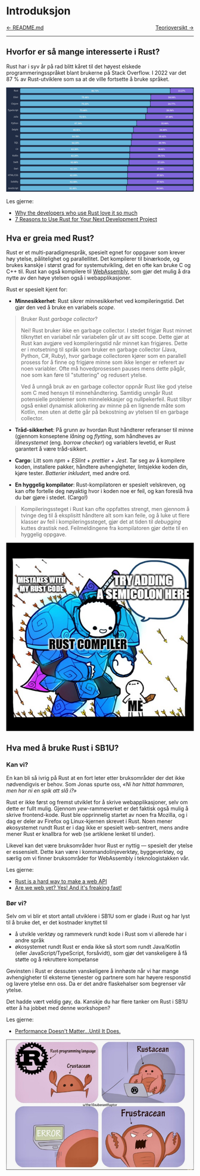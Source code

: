 # Introduksjon

<span style="justify-content: space-between; display: flex"><span>
    [← README.md](../README.md)
</span> <span>
    [Teorioversikt →](./teori.md)
</span></span>

___
 
## Hvorfor er så mange interesserte i Rust?
Rust har i syv år på rad blitt kåret til det høyest elskede programmeringsspråket blant brukerne på Stack Overflow.
I 2022 var det 87 % av Rust-utviklere som sa at de ville fortsette å bruke språket.

![](../images/stackoverflowsurvey.png)

Les gjerne:
* [Why the developers who use Rust love it so much](https://stackoverflow.blog/2020/06/05/why-the-developers-who-use-rust-love-it-so-much/)
* [7 Reasons to Use Rust for Your Next Development Project](https://geekflare.com/reasons-to-use-rust/)

## Hva er greia med Rust?
Rust er et multi-paradigmespråk, spesielt egnet for oppgaver som krever høy ytelse, pålitelighet og parallellitet. Det
kompilerer til binærkode, og brukes kanskje i størst grad for systemutvikling, det en ofte kan bruke C og C++ til. Rust
kan også kompilere til [WebAssembly](https://webassembly.org/), som gjør det mulig å dra nytte av den høye ytelsen også
i webapplikasjoner.

Rust er spesielt kjent for:

 * **Minnesikkerhet**: Rust sikrer minnesikkerhet ved kompileringstid. Det gjør den ved å bruke en variabels _scope_.

> Bruker Rust _garbage collector_?
> 
> Nei! Rust bruker ikke en garbage collector. I stedet frigjør Rust minnet tilknyttet en variabel når variabelen går ut
> av sitt scope. Dette gjør at Rust kan avgjøre ved kompileringstid når minnet kan frigjøres. Dette er i motsetning til
> språk som bruker en garbage collector (Java, Python, C#, Ruby), hvor garbage collectoren kjører som en parallell
> prosess for å finne og frigjøre minne som ikke lenger er referert av noen variabler. Ofte må hovedprosessen pauses
> mens dette pågår, noe som kan føre til "stuttering" og redusert ytelse.
>
> Ved å unngå bruk av en garbage collector oppnår Rust like god ytelse som C med hensyn til minnehåndtering. Samtidig
> unngår Rust potensielle problemer som minnelekkasjer og nullpekerfeil. Rust tilbyr også enkel dynamisk allokering av
> minne på en lignende måte som Kotlin, men uten at dette går på bekostning av ytelsen til en garbage collector.

 * **Tråd-sikkerhet**: På grunn av hvordan Rust håndterer referanser til minne (gjennom konseptene _låning_ og _flytting_,
som håndheves av _lånesystemet_ (eng. _borrow checker_) og variablers levetid, er Rust garantert å være tråd-sikkert.

 * **Cargo**: Litt som _npm_ + _ESlint_ + _prettier_ + _Jest_. Tar seg av å kompilere koden, installere pakker, håndtere avhengigheter,
lintsjekke koden din, kjøre tester. _Batterier inkludert_, med andre ord.

 * **En hyggelig kompilator**: Rust-kompilatoren er spesielt velskreven, og kan ofte fortelle deg nøyaktig hvor i koden
noe er feil, og kan foreslå hva du bør gjøre i stedet. (Cargo!)

> Kompileringssteget i Rust kan ofte oppfattes strengt, men gjennom å tvinge deg til å eksplisitt håndtere alt som kan feile, og å luke ut flere klasser av feil i kompileringssteget, gjør
> det at tiden til _debugging_ kuttes drastisk ned. Feilmeldingene fra kompilatoren gjør dette til en hyggelig oppgave.

![](../images/semicolon.png)

## Hva med å bruke Rust i SB1U?
### Kan vi?
En kan bli så ivrig på Rust at en fort leter etter bruksområder der det ikke nødvendigvis er behov.
Som Jonas spurte oss, _«Ni har hittat hammaren, men har ni en spik att slå i?»_

Rust er ikke først og fremst utviklet for å skrive webapplikasjoner, selv om dette er fullt mulig. Gjennom
_yew_-rammeverket er det faktisk også mulig å skrive frontend-kode. Rust ble opprinnelig startet av noen fra Mozilla,
og i dag er deler av Firefox og Linux-kjernen skrevet i Rust. Noen mener økosystemet rundt Rust er i dag ikke er spesielt
web-sentrert, mens andre mener Rust er knallbra for web (se artiklene lenket til under).

Likevel kan det være bruksområder hvor Rust er nyttig ― spesielt der ytelse er essensielt. Dette kan være i
kommandolinjeverktøy, byggeverktøy, og særlig om vi finner bruksområder for WebAssembly i teknologistakken vår.

Les gjerne:
 * [Rust is a hard way to make a web API](https://macwright.com/2021/01/15/rust.html)
 * [Are we web yet? Yes! And it's freaking fast!](https://www.arewewebyet.org/)

### Bør vi?
Selv om vi blir et stort antall utviklere i SB1U som er glade i Rust og har lyst til å bruke det, er det kostnader
knyttet til
 * å utvikle verktøy og rammeverk rundt kode i Rust som vi allerede har i andre språk
 * økosystemet rundt Rust er enda ikke så stort som rundt Java/Kotlin (eller JavaScript/TypeScript, forsåvidt), som gjør
det vanskeligere å få støtte og å rekruttere kompetanse

Gevinsten i Rust er dessuten vanskeligere å innhøste når vi har mange avhengigheter til eksterne tjenester og partnere
som har høyere responstid og lavere ytelse enn oss. Da er det andre flaskehalser som begrenser vår ytelse.

Det hadde vært veldig gøy, da. Kanskje du har flere tanker om Rust i SB1U etter å ha jobbet med denne workshopen?

Les gjerne:
 * [Performance Doesn't Matter...Until It Does.](https://www.youtube.com/watch?v=2Z4fZtSKlcE)

![](../images/frustracean.png)